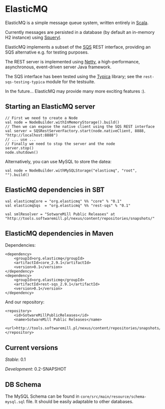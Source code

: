 ElasticMQ
=========

ElasticMQ is a simple message queue system, written entirely in [Scala](http://scala-lang.org).

Currently messages are persisted in a database (by default an in-memory H2 instance)
using [Squeryl](http://squeryl.org/).

ElasticMQ implements a subset of the [SQS](http://aws.amazon.com/sqs/) REST interface,
providing an SQS alternative e.g. for testing purposes.

The REST server is implemented using [Netty](http://www.jboss.org/netty), a high-performance,
asynchronous, event-driven server Java framework.

The SQS interface has been tested using the [Typica](http://code.google.com/p/typica/) library;
see the `rest-sqs-testing-typica` module for the testsuite.

In the future... ElasticMQ may provide many more exciting features :).

Starting an ElasticMQ server
----------------------------

    // First we need to create a Node
    val node = NodeBuilder.withInMemoryStorage().build()
    // Then we can expose the native client using the SQS REST interface
    val server = SQSRestServerFactory.start(node.nativeClient, 8888, "http://localhost:8888")
    // ... use ...
    // Finally we need to stop the server and the node
    server.stop()
    node.shutdown()

Alternatively, you can use MySQL to store the datea:

    val node = NodeBuilder.withMySQLStorage("elasticmq", "root", "").build()

ElasticMQ dependencies in SBT
-----------------------------

    val elasticmqCore = "org.elasticmq" %% "core" % "0.1"
    val elasticmqSqs  = "org.elasticmq" %% "rest-sqs" % "0.1"

    val smlResolver = "SotwareMill Public Releases" at "http://tools.softwaremill.pl/nexus/content/repositories/snapshots/"

ElasticMQ dependencies in Maven
-------------------------------

Dependencies:

    <dependency>
        <groupId>org.elasticmq</groupId>
        <artifactId>core_2.9.1</artifactId>
        <version>0.1</version>
    </dependency>
    <dependency>
        <groupId>org.elasticmq</groupId>
        <artifactId>rest-sqs_2.9.1</artifactId>
        <version>0.1</version>
    </dependency>

And our repository:

    <repository>
        <id>SotwareMillPublicReleases</id>
        <name>SotwareMill Public Releases</name>
        <url>http://tools.softwaremill.pl/nexus/content/repositories/snapshots/</url>
    </repository>

Current versions
--------

*Stable*: 0.1

*Development*: 0.2-SNAPSHOT

DB Schema
---------

The MySQL Schema can be found in `core/src/main/resource/schema-mysql.sql` file. It should be easily adaptable to
other databases.